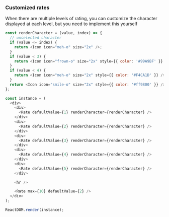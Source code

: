### Customized rates

When there are multiple levels of rating, you can customize the character displayed at each level, but you need to implement this yourself

<!--start-code-->

```js
const renderCharacter = (value, index) => {
  // unselected character
  if (value <= index) {
    return <Icon icon="meh-o" size="2x" />;
  }
  if (value < 3) {
    return <Icon icon="frown-o" size="2x" style={{ color: '#99A9BF' }} />;
  }
  if (value < 4) {
    return <Icon icon="meh-o" size="2x" style={{ color: '#F4CA1D' }} />;
  }
  return <Icon icon="smile-o" size="2x" style={{ color: '#ff9800' }} />;
};

const instance = (
  <div>
    <div>
      <Rate defaultValue={1} renderCharacter={renderCharacter} />
    </div>
    <div>
      <Rate defaultValue={2} renderCharacter={renderCharacter} />
    </div>
    <div>
      <Rate defaultValue={3} renderCharacter={renderCharacter} />
    </div>
    <div>
      <Rate defaultValue={4} renderCharacter={renderCharacter} />
    </div>
    <div>
      <Rate defaultValue={5} renderCharacter={renderCharacter} />
    </div>

    <hr />

    <Rate max={10} defaultValue={2} />
  </div>
);

ReactDOM.render(instance);
```

<!--end-code-->
